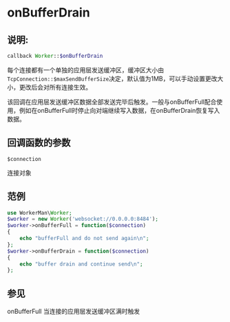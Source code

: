 # onBufferDrain
## 说明:
```php
callback Worker::$onBufferDrain
```

每个连接都有一个单独的应用层发送缓冲区，缓冲区大小由```TcpConnection::$maxSendBufferSize```决定，默认值为1MB，可以手动设置更改大小，更改后会对所有连接生效。

该回调在应用层发送缓冲区数据全部发送完毕后触发。一般与onBufferFull配合使用，例如在onBufferFull时停止向对端继续写入数据，在onBufferDrain恢复写入数据。




## 回调函数的参数

``` $connection ```

连接对象


## 范例

```php
use WorkerMan\Worker;
$worker = new Worker('websocket://0.0.0.0:8484');
$worker->onBufferFull = function($connection)
{
    echo "bufferFull and do not send again\n";
};
$worker->onBufferDrain = function($connection)
{
    echo "buffer drain and continue send\n";
};
```

## 参见
onBufferFull 当连接的应用层发送缓冲区满时触发
